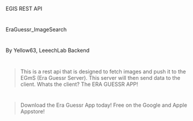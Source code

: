 EGIS REST API
#
EraGuessr_ImageSearch
#
By Yellow63, LeeechLab Backend
# 
>This is a rest api that is designed to fetch images and push it to the EGmS (Era Guessr Server). This server will then send data to the client. Whats the client? The ERA GUESSR APP!
#
>Download the Era Guessr App today! Free on the Google and Apple Appstore!
